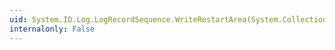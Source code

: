 ```yaml
---
uid: System.IO.Log.LogRecordSequence.WriteRestartArea(System.Collections.Generic.IList{System.ArraySegment{System.Byte}})
internalonly: False
---
```

